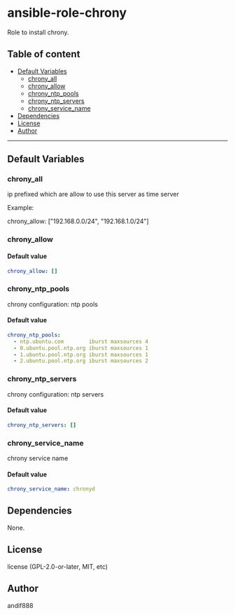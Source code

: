# ansible-role-chrony

Role to install chrony.

## Table of content

- [Default Variables](#default-variables)
  - [chrony_all](#chrony_all)
  - [chrony_allow](#chrony_allow)
  - [chrony_ntp_pools](#chrony_ntp_pools)
  - [chrony_ntp_servers](#chrony_ntp_servers)
  - [chrony_service_name](#chrony_service_name)
- [Dependencies](#dependencies)
- [License](#license)
- [Author](#author)

---

## Default Variables

### chrony_all

ip prefixed which are allow to use this server as time server

Example:

chrony_allow: ["192.168.0.0/24", "192.168.1.0/24"]

### chrony_allow

#### Default value

```YAML
chrony_allow: []
```

### chrony_ntp_pools

chrony configuration: ntp pools

#### Default value

```YAML
chrony_ntp_pools:
  - ntp.ubuntu.com        iburst maxsources 4
  - 0.ubuntu.pool.ntp.org iburst maxsources 1
  - 1.ubuntu.pool.ntp.org iburst maxsources 1
  - 2.ubuntu.pool.ntp.org iburst maxsources 2
```

### chrony_ntp_servers

chrony configuration: ntp servers

#### Default value

```YAML
chrony_ntp_servers: []
```

### chrony_service_name

chrony service name

#### Default value

```YAML
chrony_service_name: chronyd
```



## Dependencies

None.

## License

license (GPL-2.0-or-later, MIT, etc)

## Author

andif888
